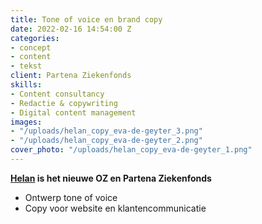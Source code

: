 ```yaml
---
title: Tone of voice en brand copy
date: 2022-02-16 14:54:00 Z
categories:
- concept
- content
- tekst
client: Partena Ziekenfonds
skills:
- Content consultancy
- Redactie & copywriting
- Digital content management
images:
- "/uploads/helan_copy_eva-de-geyter_3.png"
- "/uploads/helan_copy_eva-de-geyter_2.png"
cover_photo: "/uploads/helan_copy_eva-de-geyter_1.png"
---
```


**[Helan](https://www.helan.be/nl/) is het nieuwe OZ en Partena Ziekenfonds**
* Ontwerp tone of voice 
* Copy voor website en klantencommunicatie
